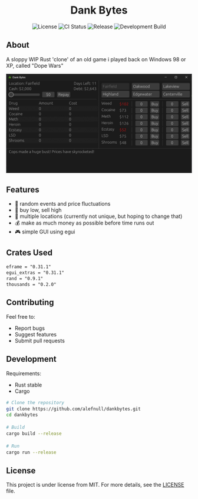 <h1 align="center">Dank Bytes</h1>

<p align="center">
  <img src="https://img.shields.io/github/license/alefnull/dankbytes" alt="License">
  <img src="https://img.shields.io/github/actions/workflow/status/alefnull/dankbytes/ci.yaml?branch=main" alt="CI Status">
  <a href="https://github.com/alefnull/dankbytes/releases/latest" style="text-decoration: none">
    <img src="https://img.shields.io/github/v/release/alefnull/dankbytes" alt="Release">
  </a>
  <a href="https://github.com/alefnull/dankbytes/releases/tag/dev-latest" style="text-decoration: none">
    <img src="https://img.shields.io/badge/dev-dev--latest-blue" alt="Development Build">
  </a>
</p>

## About ##

A sloppy WIP Rust 'clone' of an old game i played back on Windows 98 or XP, called "Dope Wars"

![dank bytes WIP screenshot](assets/dankshot-WIP.png)

## Features

- 🎲 random events and price fluctuations
- 💼 buy low, sell high
- 🌆 multiple locations (currently not unique, but hoping to change that)
- 💰 make as much money as possible before time runs out
- 🎮 simple GUI using egui

## Crates Used ##
```
eframe = "0.31.1"
egui_extras = "0.31.1"
rand = "0.9.1"
thousands = "0.2.0"
```

## Contributing

Feel free to:
- Report bugs
- Suggest features
- Submit pull requests

## Development

Requirements:
- Rust stable
- Cargo

```bash
# Clone the repository
git clone https://github.com/alefnull/dankbytes.git
cd dankbytes

# Build
cargo build --release

# Run
cargo run --release
```

## License ##

This project is under license from MIT. For more details, see the [LICENSE](LICENSE) file.
